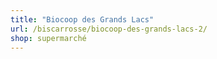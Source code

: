 ```yaml
---
title: "Biocoop des Grands Lacs"
url: /biscarrosse/biocoop-des-grands-lacs-2/
shop: supermarché
---
```

